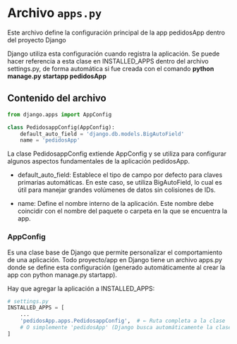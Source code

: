 # Archivo `apps.py`

Este archivo define la configuración principal de la app pedidosApp dentro del proyecto Django

Django utiliza esta configuración cuando registra la aplicación. Se puede hacer referencia a esta clase en INSTALLED_APPS dentro del archivo settings.py, de forma automática si fue creada con el comando **python manage.py startapp pedidosApp**

## Contenido del archivo

```python
from django.apps import AppConfig

class PedidosappConfig(AppConfig):
    default_auto_field = 'django.db.models.BigAutoField'
    name = 'pedidosApp'
```

La clase PedidosappConfig extiende AppConfig y se utiliza para configurar algunos aspectos fundamentales de la aplicación pedidosApp.

- default_auto_field:
Establece el tipo de campo por defecto para claves primarias automáticas.
En este caso, se utiliza BigAutoField, lo cual es útil para manejar grandes volúmenes de datos sin colisiones de IDs.

- name:
Define el nombre interno de la aplicación. Este nombre debe coincidir con el nombre del paquete o carpeta en la que se encuentra la app.

### AppConfig

Es una clase base de Django que permite personalizar el comportamiento de una aplicación. Todo proyecto/app en Django tiene un archivo apps.py donde se define esta configuración (generado automáticamente al crear la app con python manage.py startapp).

Hay que agregar la aplicación a INSTALLED_APPS:

```python
# settings.py
INSTALLED_APPS = [
    ...
    'pedidosApp.apps.PedidosappConfig',  # ← Ruta completa a la clase
    # O simplemente 'pedidosApp' (Django busca automáticamente la clase Config)
]
```